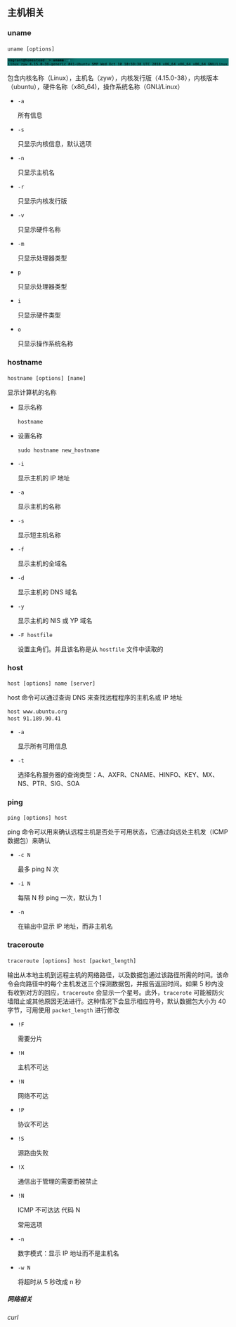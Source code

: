 ## 主机相关

### uname

`uname [options]`

![](../Images/Usage/uname信息.png)

包含内核名称（Linux），主机名（zyw），内核发行版（4.15.0-38），内核版本（ubuntu），硬件名称（x86_64)，操作系统名称（GNU/Linux）

* `-a`

    所有信息

* `-s`

    只显示内核信息，默认选项

* `-n`

    只显示主机名

* `-r`

    只显示内核发行版

* `-v`

    只显示硬件名称

* `-m`

    只显示处理器类型

* `p`

    只显示处理器类型

* `i`

    只显示硬件类型

* `o`

    只显示操作系统名称

### hostname

`hostname [options] [name]`

显示计算机的名称

* 显示名称

    `hostname`

* 设置名称

    `sudo hostname new_hostname`

* `-i`

    显示主机的 IP 地址

* `-a`

    显示主机的名称

* `-s`

    显示短主机名称

* `-f`

    显示主机的全域名

* `-d`

    显示主机的 DNS 域名

* `-y`

    显示主机的 NIS 或 YP 域名

* `-F hostfile`

    设置主角们。并且该名称是从 `hostfile` 文件中读取的


### host

`host [options] name [server]`

host 命令可以通过查询 DNS 来查找远程程序的主机名或 IP 地址

```shell
host www.ubuntu.org
host 91.189.90.41
```

* `-a`

    显示所有可用信息

* `-t`

    选择名称服务器的查询类型：A、AXFR、CNAME、HINFO、KEY、MX、NS、PTR、SIG、SOA

### ping 

`ping [options] host`

ping 命令可以用来确认远程主机是否处于可用状态，它通过向远处主机发（ICMP数据包）来确认

* `-c N`

    最多 ping N 次

* `-i N`

    每隔 N 秒 ping 一次，默认为 1

* `-n`

    在输出中显示 IP 地址，而非主机名

### traceroute

`traceroute [options] host [packet_length]`

输出从本地主机到远程主机的网络路径，以及数据包通过该路径所需的时间。该命令会向路径中的每个主机发送三个探测数据包，并报告返回时间。如果 5 秒内没有收到对方的回应，`traceroute` 会显示一个星号。此外，`tracerote` 可能被防火墙阻止或其他原因无法进行。这种情况下会显示相应符号，默认数据包大小为 40 字节，可用使用 `packet_length` 进行修改

* `!F`

    需要分片

* `!H`

    主机不可达

* `!N`

    网络不可达

* `!P`

    协议不可达

* `!S`

    源路由失败

* `!X`

    通信出于管理的需要而被禁止

* `!N`

    ICMP 不可达达 代码 N

    常用选项

* `-n`

    数字模式：显示 IP 地址而不是主机名

* `-w N`

    将超时从 5 秒改成 n 秒

##### 网络相关

###### curl

